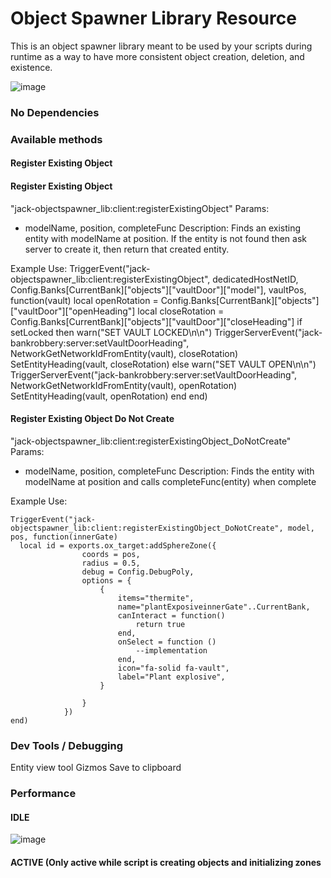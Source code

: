 # Object Spawner Library Resource

This is an object spawner library meant to be used by your scripts during runtime as a way to have more consistent object creation, deletion, and existence. 

![image](https://github.com/jackfmaxwell/jack-objectspawn_lib/assets/34254615/e99165d5-4b74-4383-b00c-acfcccf458bb)


### No Dependencies

### Available methods
#### Register Existing Object
#### Register Existing Object
"jack-objectspawner_lib:client:registerExistingObject" 
Params:
- modelName, position, completeFunc
Description:
Finds an existing entity with modelName at position. If the entity is not found then ask server to create it, then return that created entity.

Example Use:
    TriggerEvent("jack-objectspawner_lib:client:registerExistingObject", dedicatedHostNetID, Config.Banks[CurrentBank]["objects"]["vaultDoor"]["model"], vaultPos, function(vault)
              local openRotation = Config.Banks[CurrentBank]["objects"]["vaultDoor"]["openHeading"]
              local closeRotation = Config.Banks[CurrentBank]["objects"]["vaultDoor"]["closeHeading"]
              if setLocked then
                  warn("SET VAULT LOCKED\n\n")
                  TriggerServerEvent("jack-bankrobbery:server:setVaultDoorHeading", NetworkGetNetworkIdFromEntity(vault), closeRotation)
                  SetEntityHeading(vault, closeRotation)
              else
                  warn("SET VAULT OPEN\n\n")
                  TriggerServerEvent("jack-bankrobbery:server:setVaultDoorHeading",  NetworkGetNetworkIdFromEntity(vault), openRotation)
                  SetEntityHeading(vault, openRotation)
              end
          end)

#### Register Existing Object Do Not Create
"jack-objectspawner_lib:client:registerExistingObject_DoNotCreate" 
Params:
- modelName, position, completeFunc
Description:
Finds the entity with modelName at position and calls completeFunc(entity) when complete

Example Use:

    TriggerEvent("jack-objectspawner_lib:client:registerExistingObject_DoNotCreate", model, pos, function(innerGate)
      local id = exports.ox_target:addSphereZone({
                    coords = pos,
                    radius = 0.5,
                    debug = Config.DebugPoly,
                    options = {
                        {
                            items="thermite",
                            name="plantExposiveinnerGate"..CurrentBank,
                            canInteract = function()
                                return true
                            end,
                            onSelect = function ()
                                --implementation
                            end,
                            icon="fa-solid fa-vault",
                            label="Plant explosive",
                        }
                    
                    }
                })
    end)
  



### Dev Tools / Debugging

Entity view tool
Gizmos
Save to clipboard

### Performance
#### IDLE
![image](https://github.com/jackfmaxwell/jack-objectspawn_lib/assets/34254615/5fce9626-2392-42e5-bce3-cfb371ae9b56)
#### ACTIVE (Only active while script is creating objects and initializing zones


